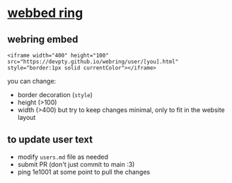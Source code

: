 # [webbed ring](https://devpty.github.io/webring/)

## webring embed
`<iframe width="400" height="100" src="https://devpty.github.io/webring/user/[you].html" style="border:1px solid currentColor"></iframe>`

you can change:
- border decoration (`style`)
- height (>100)
- width (>400)
but try to keep changes minimal, only to fit in the website layout

## to update user text
-	modify `users.md` file as needed
- submit PR (don't just commit to main :3)
- ping 1e1001 at some point to pull the changes
